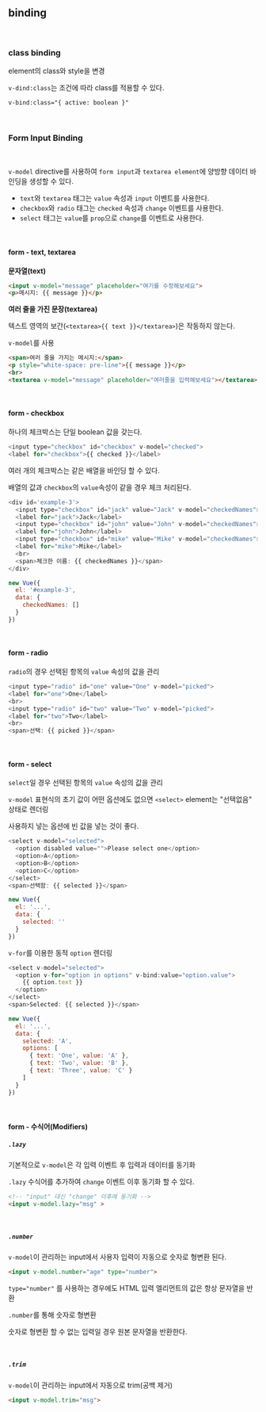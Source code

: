 ## binding

<br>

### class binding

element의 class와 style을 변경

`v-dind:class`는 조건에 따라 class를 적용할 수 있다.

`v-bind:class="{ active: boolean }"`

<br>

### Form Input Binding

<br>

`v-model` directive를 사용하여 `form input`과 `textarea element`에 양방향 데이터 바인딩을 생성할 수 있다.
- `text`와 `textarea` 태그는 `value` 속성과 `input` 이벤트를 사용한다.
- `checkbox`와 `radio` 태그는 `checked` 속성과 `change` 이벤트를 사용한다.
- `select` 태그는 `value`를 `prop`으로 `change`를 이벤트로 사용한다.

<br>

#### form - text, textarea

**문자열(text)**

```html
<input v-model="message" placeholder="여기를 수정해보세요">
<p>메시지: {{ message }}</p>
```

**여러 줄을 가진 문장(textarea)**

텍스트 영역의 보간(`<textarea>{{ text }}</textarea>`)은 작동하지 않는다.

`v-model`를 사용

```html
<span>여러 줄을 가지는 메시지:</span>
<p style="white-space: pre-line">{{ message }}</p>
<br>
<textarea v-model="message" placeholder="여러줄을 입력해보세요"></textarea>
```

<br>

#### form - checkbox

하나의 체크박스는 단일 boolean 값을 갖는다.

```JavaScript
<input type="checkbox" id="checkbox" v-model="checked">
<label for="checkbox">{{ checked }}</label>
```

여러 개의 체크박스는 같은 배열을 바인딩 할 수 있다.

배열의 값과 `checkbox`의 `value`속성이 같을 경우 체크 처리된다.

```JavaScript
<div id='example-3'>
  <input type="checkbox" id="jack" value="Jack" v-model="checkedNames">
  <label for="jack">Jack</label>
  <input type="checkbox" id="john" value="John" v-model="checkedNames">
  <label for="john">John</label>
  <input type="checkbox" id="mike" value="Mike" v-model="checkedNames">
  <label for="mike">Mike</label>
  <br>
  <span>체크한 이름: {{ checkedNames }}</span>
</div>

new Vue({
  el: '#example-3',
  data: {
    checkedNames: []
  }
})
```

<br>

#### form - radio

`radio`의 경우 선택된 항목의 `value` 속성의 값을 관리

```javascript
<input type="radio" id="one" value="One" v-model="picked">
<label for="one">One</label>
<br>
<input type="radio" id="two" value="Two" v-model="picked">
<label for="two">Two</label>
<br>
<span>선택: {{ picked }}</span>
```

<br>

#### form - select

`select`일 경우 선택된 항목의 `value` 속성의 값을 관리

`v-model` 표현식의 초기 값이 어떤 옵션에도 없으면 `<select>` element는 "선택없음" 상태로 렌더링

사용하지 넣는 옵션에 빈 값을 넣는 것이 좋다.

```javascript
<select v-model="selected">
  <option disabled value="">Please select one</option>
  <option>A</option>
  <option>B</option>
  <option>C</option>
</select>
<span>선택함: {{ selected }}</span>

new Vue({
  el: '...',
  data: {
    selected: ''
  }
})
```

`v-for`를 이용한 동적 `option` 렌더링

```javascript
<select v-model="selected">
  <option v-for="option in options" v-bind:value="option.value">
    {{ option.text }}
  </option>
</select>
<span>Selected: {{ selected }}</span>

new Vue({
  el: '...',
  data: {
    selected: 'A',
    options: [
      { text: 'One', value: 'A' },
      { text: 'Two', value: 'B' },
      { text: 'Three', value: 'C' }
    ]
  }
})
```

<br>

#### form - 수식어(Modifiers)

##### `.lazy`

기본적으로 `v-model`은 각 입력 이벤트 후 입력과 데이터를 동기화

`.lazy` 수식어를 추가하여 `change` 이벤트 이후 동기화 할 수 있다.

```html
<!-- "input" 대신 "change" 이후에 동기화 -->
<input v-model.lazy="msg" >
```

<br>

##### `.number`

`v-model`이 관리하는 input에서 사용자 입력이 자동으로 숫자로 형변환 된다. 

```html
<input v-model.number="age" type="number">
```

`type="number"` 를 사용하는 경우에도 HTML 입력 엘리먼트의 값은 항상 문자열을 반환

`.number`를 통해 숫자로 형변환

숫자로 형변환 할 수 없는 입력일 경우 원본 문자열을 반환한다.

<br>

##### `.trim`

`v-model`이 관리하는 input에서 자동으로 trim(공백 제거)

```html
<input v-model.trim="msg">
```